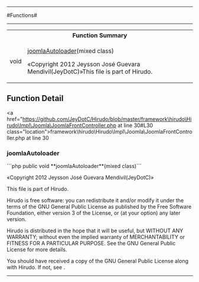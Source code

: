 - - -

#Functions#

- - -

<table id="summary_function" class="title">
<tr><th colspan="2" class="title">Function Summary</th></tr>
<tr>
<td class="nx"> void</td>
<td class="description"><p class="name"><a href="#joomlaAutoloader">joomlaAutoloader</a>(mixed class)</p><p class="description">«Copyright 2012 Jeysson José Guevara Mendivil(JeyDotC)»This file is part of Hirudo.
</p></td>
</tr>
</table>

<h2 id="detail_function">Function Detail</h2>

<a href="https://github.com/JeyDotC/Hirudo/blob/master/framework\hirudo\Hirudo\Impl\Joomla\JoomlaFrontController.php at line 30#L30 class="location">framework\hirudo\Hirudo\Impl\Joomla\JoomlaFrontController.php at line 30</a>

<h3 id="joomlaAutoloader()">joomlaAutoloader</h3>
```php
public  void **joomlaAutoloader**(mixed class)```
<div class="details">
<p>«Copyright 2012 Jeysson José Guevara Mendivil(JeyDotC)»</p><p>This file is part of Hirudo.</p><p>Hirudo is free software: you can redistribute it and/or modify
it under the terms of the GNU General Public License as published by
the Free Software Foundation, either version 3 of the License, or
(at your option) any later version.</p><p>Hirudo is distributed in the hope that it will be useful,
but WITHOUT ANY WARRANTY; without even the implied warranty of
MERCHANTABILITY or FITNESS FOR A PARTICULAR PURPOSE.  See the
GNU General Public License for more details.</p><p>You should have received a copy of the GNU General Public License
along with Hirudo.  If not, see <http://www.gnu.org/licenses/>.</p>
</div>

- - -

